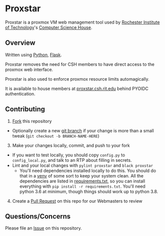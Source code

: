 Proxstar
===========

Proxstar is a proxmox VM web management tool used by [Rochester Institute of Technology](https://rit.edu/)'s [Computer Science House](https://csh.rit.edu).

## Overview

Written using [Python](http://nodejs.org), [Flask](https://npmjs.com).

Proxstar removes the need for CSH members to have direct access to the proxmox web interface.

Proxstar is also used to enforce proxmox resource limits automagically.

It is available to house members at [proxstar.csh.rit.edu](https://proxstar.csh.rit.edu) behind PYOIDC authentication.

## Contributing

1. [Fork](https://help.github.com/en/articles/fork-a-repo) this repository
  - Optionally create a new [git branch](https://git-scm.com/book/en/v2/Git-Branching-Branches-in-a-Nutshell) if your change is more than a small tweak (`git checkout -b BRANCH-NAME-HERE`)
3. Make your changes locally, commit, and push to your fork
  - If you want to test locally, you should copy `config.py` to `config_local.py`, and talk to an RTP about filling in secrets.
  - Lint and your local changes with `pylint proxstar` and `black proxstar`
    - You'll need dependencies installed locally to do this. You should do that in a [venv](https://packaging.python.org/tutorials/installing-packages/#creating-virtual-environments) of some sort to keep your system clean. All the dependencies are listed in [requirements.txt](./requirements.txt), so you can install everything with `pip install -r requirements.txt`. You'll need python 3.6 at minimum, though things should work up to python 3.8.
4. Create a [Pull Request](https://help.github.com/en/articles/about-pull-requests) on this repo for our Webmasters to review

## Questions/Concerns

Please file an [Issue](https://github.com/ComputerScienceHouse/proxstar/issues/new) on this repository.
